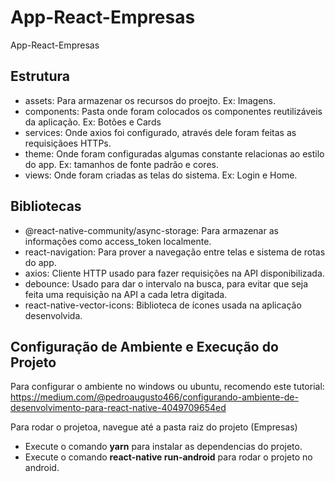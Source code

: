 # App-React-Empresas
App-React-Empresas
## Estrutura
 - assets: Para armazenar os recursos do proejto. Ex: Imagens.
 - components: Pasta onde foram colocados os componentes reutilizáveis da aplicação. Ex: Botões e Cards
 - services: Onde axios foi configurado, através dele foram feitas as requisiçãoes HTTPs. 
 - theme: Onde foram configuradas algumas constante relacionas ao estilo do app. Ex: tamanhos de fonte padrão e cores.
 - views: Onde foram criadas as telas do sistema. Ex: Login e Home.

## Bibliotecas
- @react-native-community/async-storage: Para armazenar as informações como access_token localmente.
- react-navigation: Para prover a navegação entre telas e sistema de rotas do app.
- axios: Cliente HTTP usado para fazer requisições na API disponibilizada.
- debounce: Usado para dar o intervalo na busca, para evitar que seja feita uma requisição na API a cada letra digitada.
- react-native-vector-icons: Biblioteca de ícones usada na aplicação desenvolvida.

## Configuração de Ambiente e Execução do Projeto
 Para configurar o ambiente no windows ou ubuntu, recomendo este tutorial: https://medium.com/@pedroaugusto466/configurando-ambiente-de-desenvolvimento-para-react-native-4049709654ed
 
 Para rodar o projetoa, navegue até a pasta raiz do projeto (Empresas)
 
  - Execute o comando **yarn** para instalar as dependencias do projeto.
  - Execute o comando **react-native run-android** para rodar o projeto no android.
	
